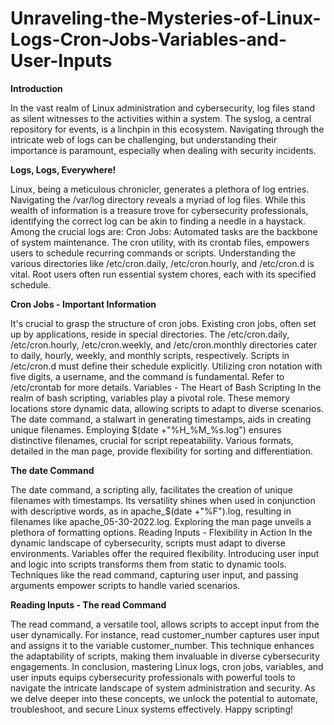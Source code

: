 # Unraveling-the-Mysteries-of-Linux-Logs-Cron-Jobs-Variables-and-User-Inputs

**Introduction**

In the vast realm of Linux administration and cybersecurity, log files stand as silent witnesses to the activities within a system. The syslog, a central repository for events, is a linchpin in this ecosystem. Navigating through the intricate web of logs can be challenging, but understanding their importance is paramount, especially when dealing with security incidents.


**Logs, Logs, Everywhere!**

Linux, being a meticulous chronicler, generates a plethora of log entries. Navigating the /var/log directory reveals a myriad of log files. While this wealth of information is a treasure trove for cybersecurity professionals, identifying the correct log can be akin to finding a needle in a haystack. Among the crucial logs are:
Cron Jobs: Automated tasks are the backbone of system maintenance. The cron utility, with its crontab files, empowers users to schedule recurring commands or scripts. Understanding the various directories like /etc/cron.daily, /etc/cron.hourly, and /etc/cron.d is vital. Root users often run essential system chores, each with its specified schedule.


**Cron Jobs - Important Information**

It's crucial to grasp the structure of cron jobs. Existing cron jobs, often set up by applications, reside in special directories. The /etc/cron.daily, /etc/cron.hourly, /etc/cron.weekly, and /etc/cron.monthly directories cater to daily, hourly, weekly, and monthly scripts, respectively. Scripts in /etc/cron.d must define their schedule explicitly. Utilizing cron notation with five digits, a username, and the command is fundamental. Refer to /etc/crontab for more details.
Variables - The Heart of Bash Scripting
In the realm of bash scripting, variables play a pivotal role. These memory locations store dynamic data, allowing scripts to adapt to diverse scenarios. The date command, a stalwart in generating timestamps, aids in creating unique filenames. Employing $(date +"%H\_%M\_%s.log") ensures distinctive filenames, crucial for script repeatability. Various formats, detailed in the man page, provide flexibility for sorting and differentiation.


**The date Command**

The date command, a scripting ally, facilitates the creation of unique filenames with timestamps. Its versatility shines when used in conjunction with descriptive words, as in apache_$(date +"%F").log, resulting in filenames like apache_05-30-2022.log. Exploring the man page unveils a plethora of formatting options.
Reading Inputs - Flexibility in Action
In the dynamic landscape of cybersecurity, scripts must adapt to diverse environments. Variables offer the required flexibility. Introducing user input and logic into scripts transforms them from static to dynamic tools. Techniques like the read command, capturing user input, and passing arguments empower scripts to handle varied scenarios.


**Reading Inputs - The read Command**

The read command, a versatile tool, allows scripts to accept input from the user dynamically. For instance, read customer_number captures user input and assigns it to the variable customer_number. This technique enhances the adaptability of scripts, making them invaluable in diverse cybersecurity engagements.
In conclusion, mastering Linux logs, cron jobs, variables, and user inputs equips cybersecurity professionals with powerful tools to navigate the intricate landscape of system administration and security. As we delve deeper into these concepts, we unlock the potential to automate, troubleshoot, and secure Linux systems effectively. Happy scripting!
